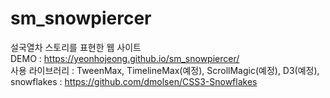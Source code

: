 # sm_snowpiercer
설국열차 스토리를 표현한 웹 사이트  
DEMO : https://yeonhojeong.github.io/sm_snowpiercer/  
사용 라이브러리 : TweenMax, TimelineMax(예정), ScrollMagic(예정), D3(예정),   
snowflakes : https://github.com/dmolsen/CSS3-Snowflakes   
